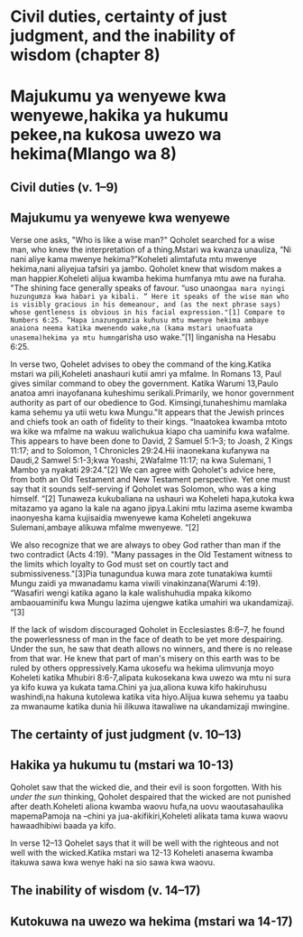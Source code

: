 # Civil duties, certainty of just judgment, and the inability of wisdom (chapter 8)
# Majukumu ya wenyewe kwa wenyewe,hakika ya hukumu pekee,na kukosa uwezo wa hekima(Mlango wa 8)

## Civil duties (v. 1–9)
## Majukumu ya wenyewe kwa wenyewe

Verse one asks, "Who is like a wise man?" Qoholet searched for a wise man, who knew the interpretation of a thing.Mstari wa kwanza unauliza, “Ni nani aliye kama mwenye hekima?”Koheleti alimtafuta mtu mwenye hekima,nani aliyejua tafsiri ya jambo. Qoholet knew that wisdom makes a man happier.Koheleti alijua kwamba hekima humfanya mtu awe na furaha. "The shining face generally speaks of favour. “uso unaong`aa mara nyingi huzungumza kwa habari ya kibali. “ Here it speaks of the wise man who is visibly gracious in his demeanour, and (as the next phrase says) whose gentleness is obvious in his facial expression."[1] Compare to Numbers 6:25. “Hapa inazungumzia kuhusu mtu mwenye hekima ambaye anaiona neema katika mwenendo wake,na (kama mstari unaofuata unasema)hekima ya mtu humng`arisha uso wake.”[1] linganisha na Hesabu 6:25.

In verse two, Qohelet advises to obey the command of the king.Katika mstari wa pili,Koheleti anashauri kutii amri ya mfalme. In Romans 13, Paul gives similar command to obey the government. Katika Warumi  13,Paulo anatoa amri inayofanana kuheshimu serikali.Primarily, we honor government authority as part of our obedience to God. Kimsingi,tunaheshimu mamlaka kama sehemu ya utii wetu kwa Mungu."It appears that the Jewish princes and chiefs took an oath of fidelity to their kings. “Inaatokea kwamba mtoto wa kike wa mfalme na wakuu walichukua kiapo cha uaminifu kwa wafalme. This appears to have been done to David, 2 Samuel 5:1–3; to Joash, 2 Kings 11:17; and to Solomon, 1 Chronicles 29:24.Hii inaonekana kufanywa na Daudi,2 Samwel 5:1-3;kwa Yoashi, 2Wafalme 11:17; na kwa Sulemani, 1 Mambo ya nyakati 29:24."[2] We can agree with Qoholet's advice here, from both an Old Testament and New Testament perspective. Yet one must say that it sounds self-serving if Qoholet was Solomon, who was a king himself. “[2] Tunaweza kukubaliana na ushauri wa  Koheleti  hapa,kutoka kwa mitazamo ya  agano la kale na agano jipya.Lakini mtu lazima aseme kwamba inaonyesha kama kujisaidia mwenyewe kama Koheleti angekuwa Sulemani,ambaye alikuwa mfalme mwenyewe. “[2]

We also recognize that we are always to obey God rather than man if the two contradict (Acts 4:19). "Many passages in the Old Testament witness to the limits which loyalty to God must set on courtly tact and submissiveness."[3]Pia tunagundua kuwa mara zote tunatakiwa kumtii Mungu zaidi ya mwanadamu kama viwili vinakinzana(Warumi 4:19). “Wasafiri wengi katika agano la kale walishuhudia mpaka kikomo ambaouaminifu kwa Mungu lazima ujengwe katika umahiri wa ukandamizaji. “[3]

If the lack of wisdom discouraged Qoholet in Ecclesiastes 8:6–7, he found the powerlessness of man in the face of death to be yet more despairing. Under the sun, he saw that death allows no winners, and there is no release from that war. He knew that part of man's misery on this earth was to be ruled by others oppressively.Kama ukosefu wa hekima ulimvunja moyo Koheleti katika Mhubiri 8:6-7,alipata kukosekana kwa uwezo wa mtu ni sura ya kifo kuwa ya kukata tama.Chini ya jua,aliona kuwa kifo hakiruhusu washindi,na hakuna kutolewa katika vita hiyo.Alijua kuwa sehemu ya taabu za mwanaume katika dunia hii ilikuwa itawaliwe na ukandamizaji mwingine.

## The certainty of just judgment (v. 10–13)
## Hakika ya hukumu tu (mstari wa 10-13)

Qoholet saw that the wicked die, and their evil is soon forgotten. With his _under the sun_ thinking, Qoholet despaired that the wicked are not punished after death.Koheleti aliona kwamba waovu hufa,na uovu waoutasahaulika mapemaPamoja na –chini ya jua-akifikiri,Koheleti alikata tama kuwa waovu hawaadhibiwi baada ya kifo.

In verse 12–13 Qohelet says that it will be well with the righteous and not well with the wicked.Katika mstari wa 12-13 Koheleti anasema kwamba itakuwa sawa kwa wenye haki na sio sawa kwa waovu.

## The inability of wisdom (v. 14–17)
## Kutokuwa na uwezo wa hekima (mstari wa 14-17)